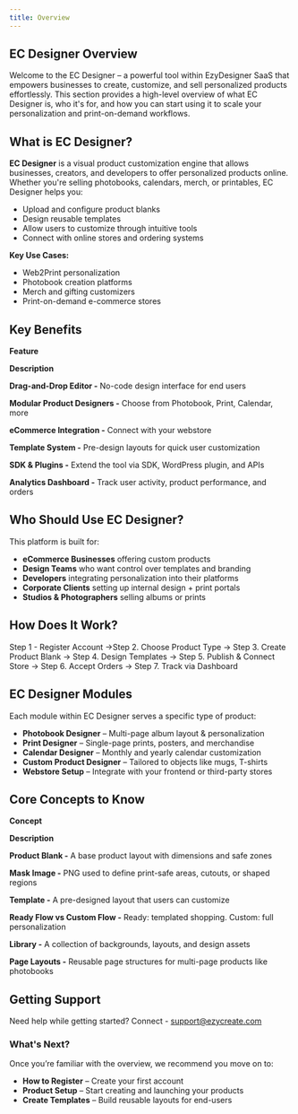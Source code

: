 ```yaml
---
title: Overview
---
```

## **EC Designer Overview**

Welcome to the EC Designer – a powerful tool within EzyDesigner SaaS that empowers businesses to create, customize, and sell personalized products effortlessly. This section provides a high-level overview of what EC Designer is, who it's for, and how you can start using it to scale your personalization and print-on-demand workflows.

## **What is EC Designer?**

**EC Designer** is a visual product customization engine that allows businesses, creators, and developers to offer personalized products online. Whether you're selling photobooks, calendars, merch, or printables, EC Designer helps you:

* Upload and configure product blanks
* Design reusable templates
* Allow users to customize through intuitive tools
* Connect with online stores and ordering systems

**Key Use Cases:**

* Web2Print personalization
* Photobook creation platforms
* Merch and gifting customizers
* Print-on-demand e-commerce stores

## **Key Benefits**

**Feature**

**Description**

**Drag-and-Drop Editor -** No-code design interface for end users

**Modular Product Designers -** Choose from Photobook, Print, Calendar, more

**eCommerce Integration -** Connect with your webstore 

**Template System -** Pre-design layouts for quick user customization

**SDK & Plugins -** Extend the tool via SDK, WordPress plugin, and APIs

**Analytics Dashboard -** Track user activity, product performance, and orders

## **Who Should Use EC Designer?**

This platform is built for:

* **eCommerce Businesses** offering custom products
* **Design Teams** who want control over templates and branding
* **Developers** integrating personalization into their platforms
* **Corporate Clients** setting up internal design + print portals
* **Studios & Photographers** selling albums or prints

## **How Does It Work?**

Step 1 - Register Account →Step 2. Choose Product Type → Step 3. Create Product Blank → Step 4. Design Templates → Step 5. Publish & Connect Store → Step 6. Accept Orders → Step 7. Track via Dashboard

## **EC Designer Modules**

Each module within EC Designer serves a specific type of product:

* **Photobook Designer** – Multi-page album layout & personalization
* **Print Designer** – Single-page prints, posters, and merchandise
* **Calendar Designer** – Monthly and yearly calendar customization
* **Custom Product Designer** – Tailored to objects like mugs, T-shirts
* **Webstore Setup** – Integrate with your frontend or third-party stores

## **Core Concepts to Know**

**Concept**

**Description**

**Product Blank -** A base product layout with dimensions and safe zones

**Mask Image -** PNG used to define print-safe areas, cutouts, or shaped regions

**Template -** A pre-designed layout that users can customize

**Ready Flow vs Custom Flow -** Ready: templated shopping. Custom: full personalization

**Library -** A collection of backgrounds, layouts, and design assets

**Page Layouts -** Reusable page structures for multi-page products like photobooks

## **Getting Support**

Need help while getting started? Connect - support@ezycreate.com

### **What's Next?**

Once you’re familiar with the overview, we recommend you move on to:

* **How to Register** – Create your first account
* **Product Setup** – Start creating and launching your products
* **Create Templates** – Build reusable layouts for end-users
